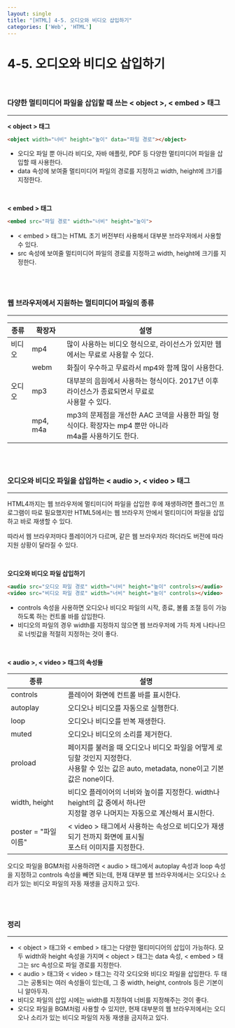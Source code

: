 ```yaml
---
layout: single
title: "[HTML] 4-5. 오디오와 비디오 삽입하기"
categories: ['Web', 'HTML']
---
```


# 4-5. 오디오와 비디오 삽입하기

<br>

### 다양한 멀티미디어 파일을 삽입할 때 쓰는 < object >, < embed > 태그

---

**< object > 태그**

```html
<object width="너비" height="높이" data="파일 경로"></object>
```

* 오디오 파일 뿐 아니라 비디오, 자바 애플릿, PDF 등 다양한 멀티미디어 파일을 삽입할 때 사용한다. 
* data 속성에 보여줄 멀티미디어 파일의 경로를 지정하고 width, height에 크기를 지정한다. 

<br>

**< embed > 태그**

```html
<embed src="파일 경로" width="너비" height="높이">
```

* < embed > 태그는 HTML 초기 버전부터 사용해서 대부분 브라우저에서 사용할 수 있다. 
* src 속성에 보여줄 멀티미디어 파일의 경로를 지정하고 width, height에 크기를 지정한다. 

<br>

<br>

### 웹 브라우저에서 지원하는 멀티미디어 파일의 종류

---

| **종류** | **확장자** | **설명**                                                     |
| -------- | ---------- | ------------------------------------------------------------ |
| 비디오   | mp4        | 많이 사용하는 비디오 형식으로, 라이선스가 있지만 웹에서는 무료로 사용할 수 있다. |
|          | webm       | 화질이 우수하고 무료라서 mp4와 함께 많이 사용한다.           |
| 오디오   | mp3        | 대부분의 음원에서 사용하는 형식이다. 2017년 이후 라이선스가 종료되면서 무료로<br /> 사용할 수 있다. |
|          | mp4, m4a   | mp3의 문제점을 개선한 AAC 코덱을 사용한 파일 형식이다. 확장자는 mp4 뿐만 아니라<br /> m4a를 사용하기도 한다. |

<br>

<br>

### 오디오와 비디오 파일을 삽입하는 < audio >, < video > 태그

---

HTML4까지는 웹 브라우저에 멀티미디어 파일을 삽입한 후에 재생하려면 플러그인 프로그램이 따로 필요했지만 HTML5에서는 웹 브라우저 안에서 멀티미디어 파일을 삽입하고 바로 재생할 수 있다. 

따라서 웹 브라우저마다 플레이어가 다르며, 같은 웹 브라우저라 하더라도 버전에 따라 지원 상황이 달라질 수 있다. 

<br>

**오디오와 비디오 파일 삽입하기**

```html
<audio src="오디오 파일 경로" width="너비" height="높이" controls></audio>
<video src="비디오 파일 경로" width="너비" height="높이" controls></video>
```

* controls 속성을 사용하면 오디오나 비디오 파일의 시작, 종료, 볼륨 조절 등이 가능하도록 하는 컨트롤 바를 삽입한다. 
* 비디오의 파일의 경우 width를 지정하지 않으면 웹 브라우저에 가득 차게 나타나므로 너빗값을 적절히 지정하는 것이 좋다. 

<br>

**< audio >, < video > 태그의 속성들**

| 종류                 | 설명                                                         |
| -------------------- | ------------------------------------------------------------ |
| controls             | 플레이어 화면에 컨트롤 바를 표시한다.                        |
| autoplay             | 오디오나 비디오를 자동으로 실행한다.                         |
| loop                 | 오디오나 비디오를 반복 재생한다.                             |
| muted                | 오디오나 비디오의 소리를 제거한다.                           |
| proload              | 페이지를 불러올 때 오디오나 비디오 파일을 어떻게 로딩할 것인지 지정한다. <br /> 사용할 수 있는 값은 auto, metadata, none이고 기본값은 none이다. |
| width, height        | 비디오 플레이어의 너비와 높이를 지정한다. width나 height의 값 중에서 하나만 <br /> 지정할 경우 나머지는 자동으로 계산해서 표시한다. |
| poster = "파일 이름" | < video > 태그에서 사용하는 속성으로 비디오가 재생되기 전까지 화면에 표시될 <br /> 포스터 이미지를 지정한다. |

오디오 파일을 BGM처럼 사용하려면 < audio > 태그에서 autoplay 속성과 loop 속성을 지정하고 controls 속성을 빼면 되는데, 현재 대부분 웹 브라우저에서는 오디오나 소리가 있는 비디오 파일의 자동 재생을 금지하고 있다. 

<br>

<br>

### 정리

---

* < object > 태그와 < embed > 태그는 다양한 멀티미디어의 삽입이 가능하다. 모두 width와 height 속성을 가지며 < object > 태그는 data 속성, < embed > 태그는 src 속성으로 파일 경로를 지정한다. 
* < audio > 태그와 < video > 태그는 각각 오디오와 비디오 파일을 삽입한다. 두 태그는 공통되는 여러 속성들이 있는데, 그 중 width, height, controls 등은 기본이니 알아두자. 
* 비디오 파일의 삽입 시에는 width를 지정하여 너비를 지정해주는 것이 좋다. 
* 오디오 파일을 BGM처럼 사용할 수 있지만, 현재 대부분의 웹 브라우저에서는 오디오나 소리가 있는 비디오 파일의 자동 재생을 금지하고 있다. 